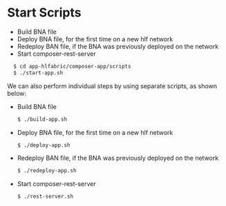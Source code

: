 # Start Scripts

  - Build BNA file
  - Deploy BNA file, for the first time on a new hlf network
  - Redeploy BAN file, if the BNA was previously deployed on the network
  - Start composer-rest-server

  ```sh
    $ cd app-hlfabric/composer-app/scripts
    $ ./start-app.sh
  ```

We can also perform individual steps by using separate scripts, as shown below:

  - Build BNA file

    ```sh
    $ ./build-app.sh
    ```

  - Deploy BNA file, for the first time on a new hlf network

    ```sh
    $ ./deploy-app.sh
    ```
  
  - Redeploy BAN file, if the BNA was previously deployed on the network

    ```sh
    $ ./redeploy-app.sh
    ```

  - Start composer-rest-server
    ```sh
    $ ./rest-server.sh
    ```